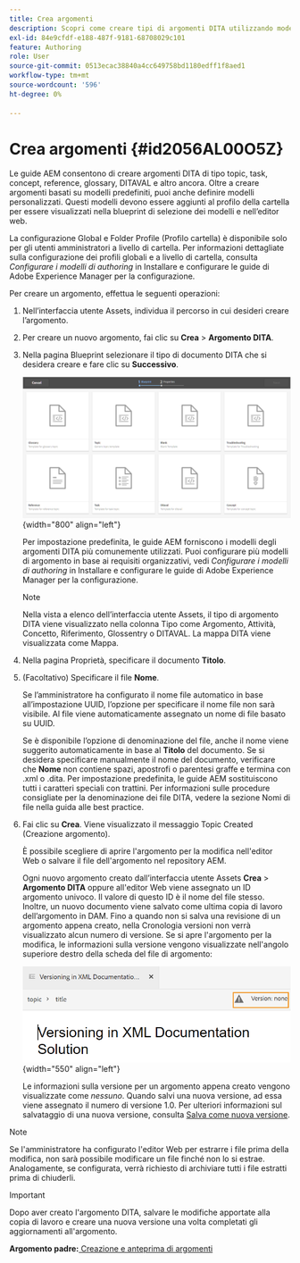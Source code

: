 ```yaml
---
title: Crea argomenti
description: Scopri come creare tipi di argomenti DITA utilizzando modelli personalizzati nell’editor web delle guide AEM.
exl-id: 84e9cfdf-e188-487f-9181-68708029c101
feature: Authoring
role: User
source-git-commit: 0513ecac38840a4cc649758bd1180edff1f8aed1
workflow-type: tm+mt
source-wordcount: '596'
ht-degree: 0%

---
```


# Crea argomenti {#id2056AL00O5Z}

Le guide AEM consentono di creare argomenti DITA di tipo topic, task, concept, reference, glossary, DITAVAL e altro ancora. Oltre a creare argomenti basati su modelli predefiniti, puoi anche definire modelli personalizzati. Questi modelli devono essere aggiunti al profilo della cartella per essere visualizzati nella blueprint di selezione dei modelli e nell’editor web.

La configurazione Global e Folder Profile (Profilo cartella) è disponibile solo per gli utenti amministratori a livello di cartella. Per informazioni dettagliate sulla configurazione dei profili globali e a livello di cartella, consulta *Configurare i modelli di authoring* in Installare e configurare le guide di Adobe Experience Manager per la configurazione.

Per creare un argomento, effettua le seguenti operazioni:

1. Nell’interfaccia utente Assets, individua il percorso in cui desideri creare l’argomento.

1. Per creare un nuovo argomento, fai clic su **Crea** \> **Argomento DITA**.

1. Nella pagina Blueprint selezionare il tipo di documento DITA che si desidera creare e fare clic su **Successivo**.

   ![](images/create_dita_topic.png){width="800" align="left"}

   Per impostazione predefinita, le guide AEM forniscono i modelli degli argomenti DITA più comunemente utilizzati. Puoi configurare più modelli di argomento in base ai requisiti organizzativi, vedi *Configurare i modelli di authoring* in Installare e configurare le guide di Adobe Experience Manager per la configurazione.

   >[!NOTE]
   >
   > Nella vista a elenco dell’interfaccia utente Assets, il tipo di argomento DITA viene visualizzato nella colonna Tipo come Argomento, Attività, Concetto, Riferimento, Glossentry o DITAVAL. La mappa DITA viene visualizzata come Mappa.

1. Nella pagina Proprietà, specificare il documento **Titolo**.

1. \(Facoltativo\) Specificare il file **Nome**.

   Se l’amministratore ha configurato il nome file automatico in base all’impostazione UUID, l’opzione per specificare il nome file non sarà visibile. Al file viene automaticamente assegnato un nome di file basato su UUID.

   Se è disponibile l’opzione di denominazione del file, anche il nome viene suggerito automaticamente in base al **Titolo** del documento. Se si desidera specificare manualmente il nome del documento, verificare che **Nome** non contiene spazi, apostrofi o parentesi graffe e termina con .xml o .dita. Per impostazione predefinita, le guide AEM sostituiscono tutti i caratteri speciali con trattini. Per informazioni sulle procedure consigliate per la denominazione dei file DITA, vedere la sezione Nomi di file nella guida alle best practice.

1. Fai clic su **Crea**. Viene visualizzato il messaggio Topic Created (Creazione argomento).

   È possibile scegliere di aprire l&#39;argomento per la modifica nell&#39;editor Web o salvare il file dell&#39;argomento nel repository AEM.

   Ogni nuovo argomento creato dall’interfaccia utente Assets **Crea** \> **Argomento DITA** oppure all&#39;editor Web viene assegnato un ID argomento univoco. Il valore di questo ID è il nome del file stesso. Inoltre, un nuovo documento viene salvato come ultima copia di lavoro dell’argomento in DAM. Fino a quando non si salva una revisione di un argomento appena creato, nella Cronologia versioni non verrà visualizzato alcun numero di versione. Se si apre l&#39;argomento per la modifica, le informazioni sulla versione vengono visualizzate nell&#39;angolo superiore destro della scheda del file di argomento:

   ![](images/topic-version-none_cs.png){width="550" align="left"}

   Le informazioni sulla versione per un argomento appena creato vengono visualizzate come *nessuno*. Quando salvi una nuova versione, ad essa viene assegnato il numero di versione 1.0. Per ulteriori informazioni sul salvataggio di una nuova versione, consulta [Salva come nuova versione](web-editor-features.md#save-as-new-version-id209ME400GXA).


>[!NOTE]
>
> Se l&#39;amministratore ha configurato l&#39;editor Web per estrarre i file prima della modifica, non sarà possibile modificare un file finché non lo si estrae. Analogamente, se configurata, verrà richiesto di archiviare tutti i file estratti prima di chiuderli.

>[!IMPORTANT]
>
> Dopo aver creato l&#39;argomento DITA, salvare le modifiche apportate alla copia di lavoro e creare una nuova versione una volta completati gli aggiornamenti all&#39;argomento.

**Argomento padre:**[ Creazione e anteprima di argomenti](create-preview-topics.md)
